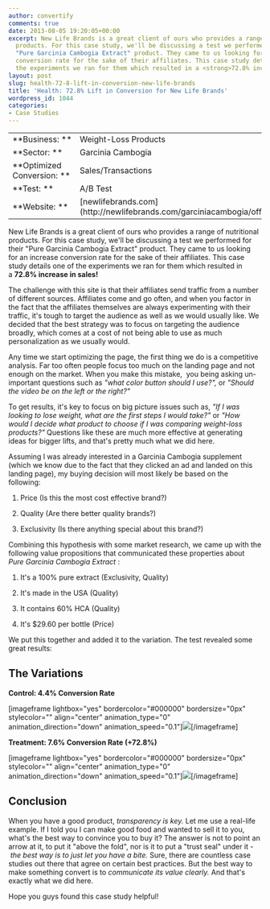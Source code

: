 ```yaml
---
author: convertify
comments: true
date: 2013-08-05 19:20:05+00:00
excerpt: New Life Brands is a great client of ours who provides a range of nutritional
  products. For this case study, we'll be discussing a test we performed for their
  "Pure Garcinia Cambogia Extract" product. They came to us looking for an increase
  conversion rate for the sake of their affiliates. This case study details one of
  the experiments we ran for them which resulted in a <strong>72.8% increase in sales!</strong>
layout: post
slug: health-72-8-lift-in-conversion-new-life-brands
title: 'Health: 72.8% Lift in Conversion for New Life Brands'
wordpress_id: 1044
categories:
- Case Studies
---
```



<table >
<tbody >
<tr >

<td >**Business: **
</td>

<td >Weight-Loss Products
</td>
</tr>
<tr >

<td >**Sector: **
</td>

<td >Garcinia Cambogia
</td>
</tr>
<tr >

<td >**Optimized Conversion: **
</td>

<td >Sales/Transactions
</td>
</tr>
<tr >

<td >**Test: **
</td>

<td >A/B Test
</td>
</tr>
<tr >

<td >**Website: **
</td>

<td >[newlifebrands.com](http://newlifebrands.com/garciniacambogia/offer/cp/v4)
</td>
</tr>
</tbody>
</table>


New Life Brands is a great client of ours who provides a range of nutritional products. For this case study, we'll be discussing a test we performed for their "Pure Garcinia Cambogia Extract" product. They came to us looking for an increase conversion rate for the sake of their affiliates. This case study details one of the experiments we ran for them which resulted in a **72.8% increase in sales!**

The challenge with this site is that their affiliates send traffic from a number of different sources. Affiliates come and go often, and when you factor in the fact that the affiliates themselves are always experimenting with their traffic, it's tough to target the audience as well as we would usually like. We decided that the best strategy was to focus on targeting the audience broadly, which comes at a cost of not being able to use as much personalization as we usually would.

Any time we start optimizing the page, the first thing we do is a competitive analysis. Far too often people focus too much on the landing page and not enough on the market. When you make this mistake,  you being asking un-important questions such as _"what color button should I use?",_ or _"Should the video be on the left or the right?"_

To get results, it's key to focus on big picture issues such as, _"If I was looking to lose weight, what are the first steps I would take?"_ or _"How would I decide what product to choose if I was comparing weight-loss products?"_ Questions like these are much more effective at generating ideas for bigger lifts, and that's pretty much what we did here.

Assuming I was already interested in a Garcinia Cambogia supplement (which we know due to the fact that they clicked an ad and landed on this landing page), my buying decision will most likely be based on the following:



	
  1. Price (Is this the most cost effective brand?)

	
  2. Quality (Are there better quality brands?)

	
  3. Exclusivity (Is there anything special about this brand?)


Combining this hypothesis with some market research, we came up with the following value propositions that communicated these properties about _Pure Garcinia Cambogia Extract_ :



	
  1. It's a 100% pure extract (Exclusivity, Quality)

	
  2. It's made in the USA (Quality)

	
  3. It contains 60% HCA (Quality)

	
  4. It's $29.60 per bottle (Price)


We put this together and added it to the variation. The test revealed some great results:


## The Variations


**Control: 4.4% Conversion Rate**

[imageframe lightbox="yes" bordercolor="#000000" bordersize="0px" stylecolor="" align="center" animation_type="0" animation_direction="down" animation_speed="0.1"][![](http://convertify.io/wp-content/uploads/2013/07/Control-300x188.png)](http://convertify.io/wp-content/uploads/2013/07/Control.png)[/imageframe]

**Treatment: 7.6% Conversion Rate (+72.8%)**

[imageframe lightbox="yes" bordercolor="#000000" bordersize="0px" stylecolor="" align="center" animation_type="0" animation_direction="down" animation_speed="0.1"][![](http://convertify.io/wp-content/uploads/2013/07/Winner-300x193.png)](http://convertify.io/wp-content/uploads/2013/07/Winner.png)[/imageframe]


## Conclusion


When you have a good product, _transparency is key._ Let me use a real-life example. If I told you I can make good food and wanted to sell it to you, what's the best way to convince you to buy it? The answer is not to point an arrow at it, to put it "above the fold", nor is it to put a "trust seal" under it - _the best way is to just let you have a bite._ Sure, there are countless case studies out there that agree on certain best practices. But the best way to make something convert is to _communicate its value clearly._ And that's exactly what we did here.

Hope you guys found this case study helpful!


